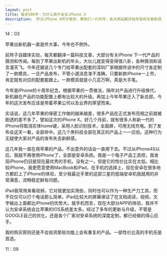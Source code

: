 ```yaml
---
layout: post
title: 每天500字：为什么我不会买iPhone X
description:  昨天iPhone X终于面世，果粉们一片欢呼，各大网站都开始写各样文章称颂此机秒杀多少安卓机。我没有看，也不会买。
---
```


14：03

苹果出新机器一直是件大事，今年也不例外。

前阵子自媒体实验，每天都翻译一篇科技文章，大部分有关iPhone 下一代产品的猜测和传闻。每到了苹果出新机的年头，大伙儿就变得变得很八卦，各种猜测和谣言漫天飞。今年还据说几个专门给苹果出配套的深圳厂家根据传说中的尺寸各定制了一款模具，一旦产品发布，不管小道消息准不准确，只要新款iPhone一上市，肯定就有对应的配套能跟上。一款模具就是小几百万啊，真是大手笔。

今年是iPhone的十周年纪念，根据苹果的一贯做法，隔年对产品进行升级换代，新机器在产品的功能配置上都有比较大的升级。再加上今年苹果迁入了新总部，今年的这次发布应该是带着苹果公司以及业界的厚望而来。

实话说，这几年苹果的保密工作做的越来越差，很多产品在正式发布亮相之前就被剧透的差不多了，譬如这次的iPhone X。好几个月前，就有很多人称新一代的iPhone将取消实体home键，采用人脸识别技术，全面屏，可用无线充电。到了发布会这天一看，全部命中。这几个黑科技全部在真正的产品上一一应验。这种行为无疑使大家对产品的发布失去新鲜感。

这几年我一直在用苹果的产品，不出意外的话会一直用下去。不过从iPhone4S以后，我就不再使用iPhone了，全部是安卓系统。我是一个电子产品工具控，我发现iPhone仍旧是现在最优秀的手机，没有之一，但是它的性价比实在太低。相比较iPhone，我更愿意使用MacBook和iPad，在手机的选择上，现在安卓在很多地方都赶上了iPhone的体验，至少我最近手里的这部三星的低端安卓机我就用的非常满意，流畅稳定鲜有问题。

iPad我常用来看视频，它对我更加实用些，同时也可以作为一种生产力工具，而不仅仅可以打个电话那么简单。iPad比较大的屏幕保证了在文档阅读，视频，文字输出上面都比iPhone的优势大。就手机而言，现在大部分APP的体验，我并不认为安卓系统会比苹果的IOS系统差太多。经过了多年的更新与升级，不管是GOOGLE自己的优化，还是各个厂家对安卓系统的深度定制，都已经做的得心应手。

我的购买原则还是不会投资那些功能上会有重复的产品。一部性价比高的手机任是首选。


11：09